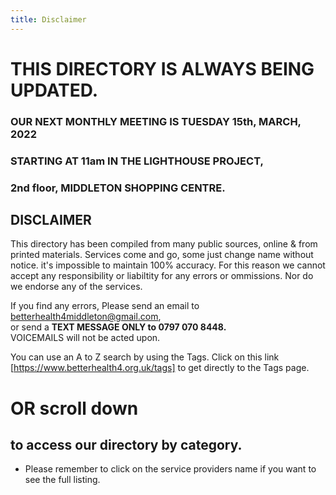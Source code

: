 ```yaml
---
title: Disclaimer
---
```

# THIS DIRECTORY IS ALWAYS BEING UPDATED.  
### OUR NEXT MONTHLY MEETING IS TUESDAY 15th, MARCH, 2022  
### STARTING AT 11am  IN THE LIGHTHOUSE PROJECT,  
### 2nd floor,  MIDDLETON SHOPPING CENTRE.

## DISCLAIMER
This directory has been compiled from many 
public sources, online & from printed
materials. Services come and go, some just
change name without notice.  it's impossible to 
maintain 100% accuracy.  For this reason we
cannot accept any responsibility or liabiltity for any
errors or ommissions. Nor do we endorse any of the
services.

If you find any errors, Please send an email to
[betterhealth4middleton@gmail.com](mailto:betterhealth4middleton@gmail.com),  
or send a 
**TEXT MESSAGE ONLY to 0797 070 8448.**   
VOICEMAILS will not be acted upon.

You can use an A to Z search by using the Tags. Click on this link  [https://www.betterhealth4.org.uk/tags] to get directly to the Tags page.

# OR scroll down 
## to access our directory by category.  
- Please remember to click on the service providers name if you want to see the full listing.
